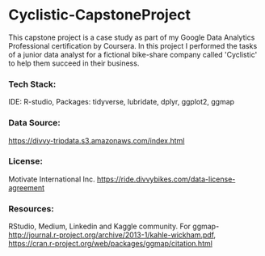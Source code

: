 # Cyclistic-CapstoneProject
This capstone project is a case study as part of my Google Data Analytics Professional certification by Coursera. 
In this project I performed the tasks of a junior data analyst for a fictional bike-share company called 'Cyclistic' to help them succeed in their business.
### Tech Stack:
IDE: R-studio, 
Packages: tidyverse, lubridate, dplyr, ggplot2, ggmap
### Data Source:
https://divvy-tripdata.s3.amazonaws.com/index.html
### License: 
Motivate International Inc. https://ride.divvybikes.com/data-license-agreement
### Resources: 
RStudio, Medium, Linkedin and Kaggle community. 
For ggmap- http://journal.r-project.org/archive/2013-1/kahle-wickham.pdf, https://cran.r-project.org/web/packages/ggmap/citation.html


